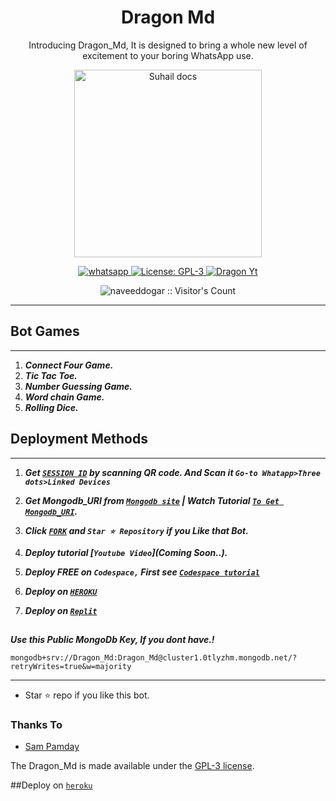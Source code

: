  <h1 align="center"> Dragon Md </h1> 
<p align="center"> Introducing Dragon_Md, It is designed to bring a whole new level of excitement to your boring WhatsApp use. </p>

<p align="center">
  <a href="https://youtube.com/@dragonmd">
    <img alt="Suhail docs" height="300" src="https://i.imgur.com/ZL4n6bK.jpeg">
  </a>
</p>
  
   
<p align="center">
  <a href="https://wa.me/+923096566451?text=Hi+Bro--+I+Need+Help.+I+messaged+you+from+Dragon-Md+Repo" target="_blank">
    <img alt="whatsapp" src="https://img.shields.io/badge/ Whatsapp -25D366?style=for-the-badge&logo=whatsapp&logoColor=white" />
  </a>
  <a aria-label="Dragon_Md is free to use" href="https://github.com/naveeddogar/Dragon-MD/blob/main/LICENCE" target="_blank">
    <img alt="License: GPL-3" src="https://badges.frapsoft.com/os/gpl/gpl.png?v=103)](https://opensource.org/licenses/GPL-3.0/" target="_blank" />
  </a>
  <a aria-label="Dragon_Md is free to use" href="https://youtube.com/@suhaihdhdinfo" target="_blank">
    <img alt="Dragon Yt" src="https://img.shields.io/youtube/channel/subscribers/UCU071AMRqcd5mfTdCgJFwPg" target="_blank" />
  </a>

</p>
<p align="center"><img src="https://profile-counter.glitch.me/{naveeddogar}/count.svg" alt="naveeddogar :: Visitor's Count" /></p>

---




  

 



## Bot Games
---
1. ***Connect Four Game.***
2.  ***Tic Tac Toe.***
3.  ***Number Guessing Game.***
4.  ***Word chain Game.***
5.  ***Rolling Dice.***
##







  
 
## Deployment Methods
---
1.  ***Get [`SESSION ID`](https://replit.com/@naveeddogar/Dragon-MD) by scanning QR code. And Scan it `Go-to Whatapp>Three dots>Linked Devices`***
2.  ***Get Mongodb_URI from [`Mongodb site`](https://www.mongodb.com/) | Watch Tutorial [`To Get Mongodb_URI`](https://youtu.be/6rnftFl0fAI).***
3.  ***Click [`FORK`](https://github.com/naveeddogar/Dragon-MD/fork) and `Star ⭐ Repository` if you Like that Bot.***
4.  ***Deploy tutorial [`Youtube Video`](Coming Soon..).***


5.  ***Deploy FREE on `Codespace,` First see [`Codespace tutorial`](https://youtu.be/3Nd)***
6.  ***Deploy on [`HEROKU`](https://dashboard.heroku.com/new?template=https://github.com/naveeddogar/Dragon-MD)***
7.  ***Deploy on [`Replit`](https://replit.com/github.com/naveeddogar/Dragon-MD)***

##


***Use this Public MongoDb Key, If you dont have.!***
```
mongodb+srv://Dragon_Md:Dragon_Md@cluster1.0tlyzhm.mongodb.net/?retryWrites=true&w=majority
```
---

- Star ⭐ repo if you like this bot.



### Thanks To
- [Sam Pamday](https://github.com/Sampandey001) 


The Dragon_Md is made available under the [GPL-3 license](https://github.com/naveeddogar/Dragon-MD/blob/main/LICENCE).

##Deploy on [`heroku`]( https://dashboard.heroku.com/new?template=https://github.com/fo/Secktor-bot)

